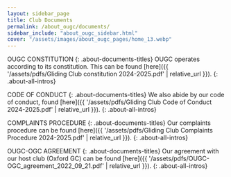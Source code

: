 ```yaml
---
layout: sidebar_page
title: Club Documents
permalink: /about_ougc/documents/
sidebar_include: "about_ougc_sidebar.html"
cover: "/assets/images/about_ougc_pages/home_13.webp"
---
```


OUGC CONSTITUTION
{: .about-documents-titles}
OUGC operates according to its constitution. This can be found [here]({{ '/assets/pdfs/Gliding Club constitution 2024-2025.pdf' | relative_url }}).
{: .about-all-intros}

CODE OF CONDUCT
{: .about-documents-titles}
We also abide by our code of conduct, found [here]({{ '/assets/pdfs/Gliding Club Code of Conduct 2024-2025.pdf' | relative_url }}).
{: .about-all-intros}

COMPLAINTS PROCEDURE
{: .about-documents-titles}
Our complaints procedure can be found [here]({{ '/assets/pdfs/Gliding Club Complaints Procedure 2024-2025.pdf' | relative_url }}).
{: .about-all-intros}

OUGC-OGC AGREEMENT
{: .about-documents-titles}
Our agreement with our host club (Oxford GC) can be found [here]({{ '/assets/pdfs/OUGC-OGC_agreement_2022_09_21.pdf' | relative_url }}).
{: .about-all-intros}